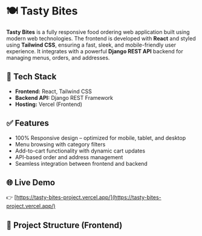 # 🍽️ Tasty Bites

**Tasty Bites** is a fully responsive food ordering web application built using modern web technologies. The frontend is developed with **React** and styled using **Tailwind CSS**, ensuring a fast, sleek, and mobile-friendly user experience. It integrates with a powerful **Django REST API** backend for managing menus, orders, and addresses.

## 🔧 Tech Stack

- **Frontend:** React, Tailwind CSS  
- **Backend API:** Django REST Framework  
- **Hosting:** Vercel (Frontend)

## ✅ Features

- 100% Responsive design – optimized for mobile, tablet, and desktop  
- Menu browsing with category filters  
- Add-to-cart functionality with dynamic cart updates  
- API-based order and address management  
- Seamless integration between frontend and backend

## 🌐 Live Demo

👉 [https://tasty-bites-project.vercel.app/](https://tasty-bites-project.vercel.app/)

## 📂 Project Structure (Frontend)

